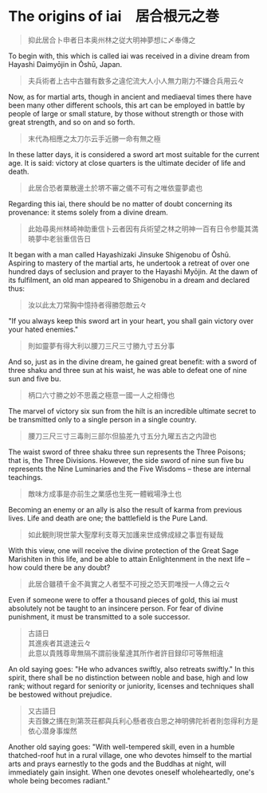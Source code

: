 # The origins of iai　居合根元之巻

> 抑此居合卜申者日本奥州林之従大明神夢想に〆奉傳之

To begin with, this which is called iai was received in a divine dream from Hayashi Daimyōjin in Ōshū, Japan.

> 夫兵術者上古中古雖有数多之違佗流大人小人無力剛力不嫌合兵用云々

Now, as for martial arts, though in ancient and mediaeval times there have been many other different schools, this art can be employed in battle by people of large or small stature, by those without strength or those with great strength, and so on and so forth.

> 末代為相應之太刀尓云手近勝一命有無之極

In these latter days, it is considered a sword art most suitable for the current age. It is said: victory at close quarters is the ultimate decider of life and death.

> 此居合恐者粟散邊土於堺不審之儀不可有之唯依靈夢處也

Regarding this iai, there should be no matter of doubt concerning its provenance: it stems solely from a divine dream.

> 此始尋奥州林崎神助重信卜云者因有兵術望之林之明神一百有日令参籠其満暁夢中老翁重信告日

It began with a man called Hayashizaki Jinsuke Shigenobu of Ōshū. Aspiring to mastery of the martial arts, he undertook a retreat of over one hundred days of seclusion and prayer to the Hayashi Myōjin. At the dawn of its fulfilment, an old man appeared to Shigenobu in a dream and declared thus:

> 汝以此太刀常胸中憶持者得勝怨敵云々

"If you always keep this sword art in your heart, you shall gain victory over your hated enemies."

> 則如靈夢有得大利以腰刀三尺三寸勝九寸五分事

And so, just as in the divine dream, he gained great benefit: with a sword of three shaku and three sun at his waist, he was able to defeat one of nine sun and five bu.

> 柄口六寸勝之妙不思義之極意一國一人之相傳也

The marvel of victory six sun from the hilt is an incredible ultimate secret to be transmitted only to a single person in a single country.

> 腰刀三尺三寸三毒則三部尓但脇差九寸五分九曜五古之内證也

The waist sword of three shaku three sun represents the Three Poisons; that is, the Three Divisions. However, the side sword of nine sun five bu represents the Nine Luminaries and the Five Wisdoms – these are internal teachings.

> 敵味方成事是亦前生之業感也生死一體戦場浄土也

Becoming an enemy or an ally is also the result of karma from previous lives. Life and death are one; the battlefield is the Pure Land.

> 如此観則現世蒙大聖摩利支尊天加護来世成佛成緑之事豈有疑哉

With this view, one will receive the divine protection of the Great Sage Marishiten in this life, and be able to attain Enlightenment in the next life – how could there be any doubt?

> 此居合雖積千金不眞實之人者堅不可授之恐天罰唯授一人傳之云々

Even if someone were to offer a thousand pieces of gold, this iai must absolutely not be taught to an insincere person. For fear of divine punishment, it must be transmitted to a sole successor.

> 古語日  
> 其進疾者其退速云々  
> 此意以貴賎尊卑無隔不謂前後輩達其所作者許目録印可等無相違

An old saying goes: "He who advances swiftly, also retreats swiftly." In this spirit, there shall be no distinction between noble and base, high and low rank; without regard for seniority or juniority, licenses and techniques shall be bestowed without prejudice.

> 又古語日  
> 夫百錬之搆在則第茨荘都與兵利心懸者夜白思之神明佛陀祈者則忽得利方是依心潜身事燦然

Another old saying goes: "With well-tempered skill, even in a humble thatched-roof hut in a rural village, one who devotes himself to the martial arts and prays earnestly to the gods and the Buddhas at night, will immediately gain insight. When one devotes oneself wholeheartedly, one's whole being becomes radiant."
